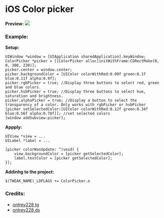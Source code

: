 # iOS Color picker

<b>Preview: </b>
<img src="https://media.discordapp.net/attachments/685901946582073456/1111649380928323594/ezgif.com-gif-maker.gif">

### Example:

<b> Setup: </b>
```
UIWindow *window = [UIApplication sharedApplication].keyWindow;
ColorPicker *picker = [[ColorPicker alloc]initWithFrame:CGRectMake(0, 0, 300, 220)];
picker.center = window.center;
picker.backgroundColor = [UIColor colorWithRed:0.09f green:0.1f blue:0.11f alpha:0.9f];
picker.rgbPicker = true; //Display three buttons to select red, green and blue colors.
picker.hsbPicker = true; //Display three buttons to select hue, saturation and brightness.
picker.alphaPicker = true; //Display a button to select the transparency of a color. Only works with rgbPicker or hsbPicker
[picker setSelectedColor:[UIColor colorWithRed:0.12f green:0.34f blue:0.56f alpha:0.78f]]; //set selected colors
[window addSubview:picker];
```

<b> Appply: </b>
```
UIView *view = ...
UILabel *label = ...

[picker colorWasUpdate: ^(void) {
    view.backgroundColor = [picker getSelectedColor];
	label.textColor = [picker getSelectedColor];
}];
```

<b> Addinhg to the project: </b>
```
$(TWEAK_NAME)_LDFLAGS += ColorPicker.o
```

### Credits:

* [ontrey228 tg](https://t.me/leon_tap)
* [ontrey228 ds](https://discord.gg/leontap)